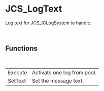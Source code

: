 <div id="content-header">
  <h1>JCS_LogText</h1>
</div>

<p>
  Log text for JCS_IGLogSystem to handle.
</p>


<br/>
<h2>Functions</h2>
<br/>

<table>
  <tr>
    <td>Execute</td>
    <td>Activate one log from pool.</td>
  </tr>
  <tr>
    <td>SetText</td>
    <td>Set the message text.</td>
  </tr>
</table>
